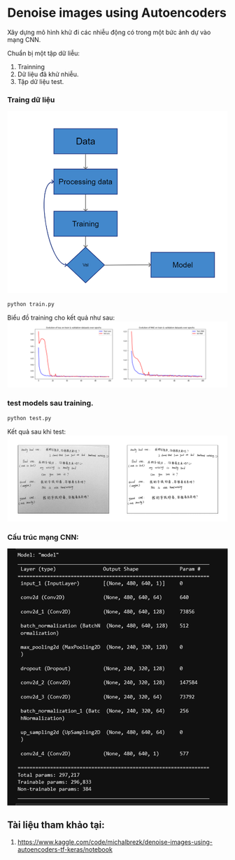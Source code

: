 # Denoise images using Autoencoders

Xây dựng mô hình khử đi các nhiễu động có trong một bức ảnh dự vào mạng CNN.

Chuẩn bị một tập dữ liễu:
1. Trainning
2. Dữ liệu đã khử nhiễu.
3. Tập dữ liệu test.

### Traing dữ liệu
![image](image/flow1.png)

```bash
python train.py
```
Biểu đồ training cho kết quả như sau:
![image](image/data122.png)

### test models sau training.
```bash
python test.py
```
Kết quả sau khi test:
![image](image/testmodel.png)

### Cấu trúc mạng CNN:
![image](image/cnncss.png)

## Tài liệu tham khảo tại:

1. https://www.kaggle.com/code/michalbrezk/denoise-images-using-autoencoders-tf-keras/notebook
